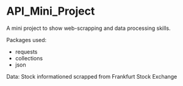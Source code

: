 # API_Mini_Project

A mini project to show web-scrapping and data processing skills. 

Packages used:
- requests
- collections
- json

Data: Stock informationed scrapped from Frankfurt Stock Exchange
